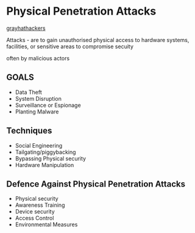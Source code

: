 # Physical Penetration Attacks

[grayhathackers](../pics/blackvwhitevgreynottechnical.png)

Attacks - are to gain unauthorised physical access to hardware systems, facilities, or sensitive areas to compromise secuity 

often by malicious actors 

## GOALS

- Data Theft
- System Disruption
- Surveillance or Espionage
- Planting Malware

## Techniques

- Social Engineering
- Tailgating/piggybacking
- Bypassing Physical security
- Hardware Manipulation

## Defence Against Physical Penetration Attacks

- Physical security
- Awareness Training
- Device security
- Access Control
- Environmental Measures


